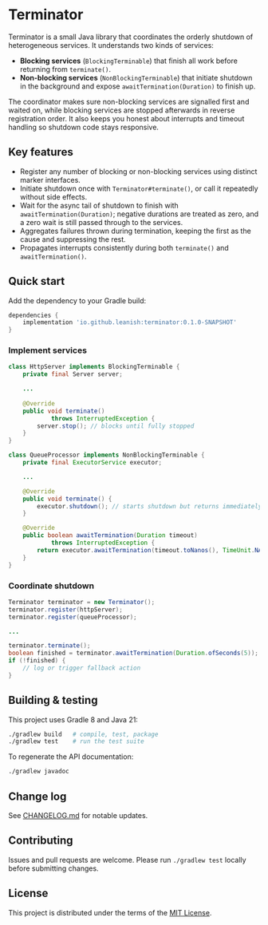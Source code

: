 # Terminator

Terminator is a small Java library that coordinates the orderly shutdown of heterogeneous services. It understands two kinds of services:

* **Blocking services** (`BlockingTerminable`) that finish all work before returning from `terminate()`.
* **Non-blocking services** (`NonBlockingTerminable`) that initiate shutdown in the background and expose `awaitTermination(Duration)` to finish up.

The coordinator makes sure non-blocking services are signalled first and waited on, while blocking services are stopped afterwards in reverse registration order. It also keeps you honest about interrupts and timeout handling so shutdown code stays responsive.

## Key features

- Register any number of blocking or non-blocking services using distinct marker interfaces.
- Initiate shutdown once with `Terminator#terminate()`, or call it repeatedly without side effects.
- Wait for the async tail of shutdown to finish with `awaitTermination(Duration)`; negative durations are treated as zero, and a zero wait is still passed through to the services.
- Aggregates failures thrown during termination, keeping the first as the cause and suppressing the rest.
- Propagates interrupts consistently during both `terminate()` and `awaitTermination()`.

## Quick start

Add the dependency to your Gradle build:

```groovy
dependencies {
    implementation 'io.github.leanish:terminator:0.1.0-SNAPSHOT'
}
```

### Implement services

```java
class HttpServer implements BlockingTerminable {
    private final Server server;

    ...
    
    @Override
    public void terminate()
            throws InterruptedException {
        server.stop(); // blocks until fully stopped
    }
}

class QueueProcessor implements NonBlockingTerminable {
    private final ExecutorService executor;

    ...

    @Override
    public void terminate() {
        executor.shutdown(); // starts shutdown but returns immediately
    }

    @Override
    public boolean awaitTermination(Duration timeout)
            throws InterruptedException {
        return executor.awaitTermination(timeout.toNanos(), TimeUnit.NANOSECONDS);
    }
}
```

### Coordinate shutdown

```java
Terminator terminator = new Terminator();
terminator.register(httpServer);
terminator.register(queueProcessor);

...

terminator.terminate();
boolean finished = terminator.awaitTermination(Duration.ofSeconds(5));
if (!finished) {
    // log or trigger fallback action
}
```

## Building & testing

This project uses Gradle 8 and Java 21:

```bash
./gradlew build   # compile, test, package
./gradlew test    # run the test suite
```

To regenerate the API documentation:

```bash
./gradlew javadoc
```

## Change log

See [CHANGELOG.md](CHANGELOG.md) for notable updates.

## Contributing

Issues and pull requests are welcome. Please run `./gradlew test` locally before submitting changes.

## License

This project is distributed under the terms of the [MIT License](LICENSE).
